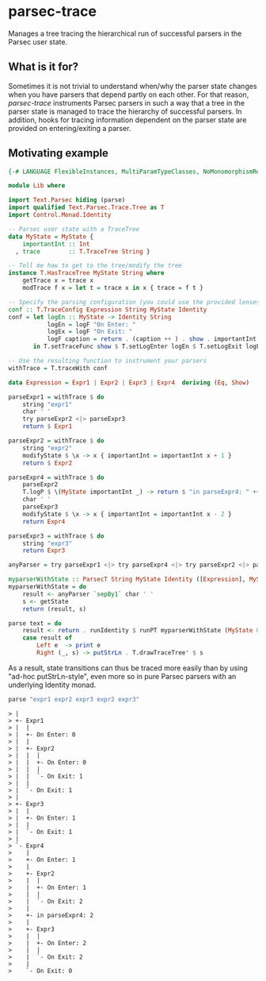 # parsec-trace

Manages a tree tracing the hierarchical run of successful parsers in the Parsec user state.

## What is it for?

Sometimes it is not trivial to understand when/why the parser state changes when you have parsers that depend partly on each other. For that reason, *parsec-trace* instruments Parsec parsers in such a way that a tree in the parser state is managed to trace the hierarchy of successful parsers. In addition, hooks for tracing information dependent on the parser state are provided on entering/exiting a parser.

## Motivating example

```haskell
{-# LANGUAGE FlexibleInstances, MultiParamTypeClasses, NoMonomorphismRestriction  #-}

module Lib where

import Text.Parsec hiding (parse)
import qualified Text.Parsec.Trace.Tree as T
import Control.Monad.Identity

-- Parsec user state with a TraceTree
data MyState = MyState {
    importantInt :: Int
  , trace        :: T.TraceTree String } 

-- Tell me how to get to the tree/modify the tree
instance T.HasTraceTree MyState String where
    getTrace x = trace x
    modTrace f x = let t = trace x in x { trace = f t }

-- Specify the parsing configuration (you could use the provided lenses, too)
conf :: T.TraceConfig Expression String MyState Identity
conf = let logEn :: MyState -> Identity String
           logEn = logF "On Enter: "
           logEx = logF "On Exit: "
           logF caption = return . (caption ++ ) . show . importantInt
       in T.setTraceFunc show $ T.setLogEnter logEn $ T.setLogExit logEx T.defaultTraceConfig

-- Use the resulting function to instrument your parsers
withTrace = T.traceWith conf

data Expression = Expr1 | Expr2 | Expr3 | Expr4  deriving (Eq, Show)

parseExpr1 = withTrace $ do
    string "expr1"
    char ' '
    try parseExpr2 <|> parseExpr3
    return $ Expr1 

parseExpr2 = withTrace $ do
    string "expr2"
    modifyState $ \x -> x { importantInt = importantInt x + 1 }
    return $ Expr2

parseExpr4 = withTrace $ do
    parseExpr2
    T.logP $ \(MyState importantInt _) -> return $ "in parseExpr4: " ++ show importantInt
    char ' '
    parseExpr3
    modifyState $ \x -> x { importantInt = importantInt x - 2 }
    return Expr4

parseExpr3 = withTrace $ do
    string "expr3"
    return Expr3

anyParser = try parseExpr1 <|> try parseExpr4 <|> try parseExpr2 <|> parseExpr3

myparserWithState :: ParsecT String MyState Identity ([Expression], MyState)
myparserWithState = do
    result <- anyParser `sepBy1` char ' '
    s <- getState 
    return (result, s)

parse text = do
    result <- return . runIdentity $ runPT myparserWithState (MyState 0 T.initialTraceTree) "" text
    case result of
        Left e  -> print e
        Right (_, s) -> putStrLn . T.drawTraceTree' $ s

```
As a result, state transitions can thus be traced more easily than by using "ad-hoc putStrLn-style", even more so in pure Parsec parsers with an underlying Identity monad.

```haskell
parse "expr1 expr2 expr3 expr2 expr3"
```

```
> |
> +- Expr1
> |  |
> |  +- On Enter: 0
> |  |
> |  +- Expr2
> |  |  |
> |  |  +- On Enter: 0
> |  |  |
> |  |  `- On Exit: 1
> |  |
> |  `- On Exit: 1
> |
> +- Expr3
> |  |
> |  +- On Enter: 1
> |  |
> |  `- On Exit: 1
> |
> `- Expr4
>    |
>    +- On Enter: 1
>    |
>    +- Expr2
>    |  |
>    |  +- On Enter: 1
>    |  |
>    |  `- On Exit: 2
>    |
>    +- in parseExpr4: 2
>    |
>    +- Expr3
>    |  |
>    |  +- On Enter: 2
>    |  |
>    |  `- On Exit: 2
>    |
>    `- On Exit: 0
```

